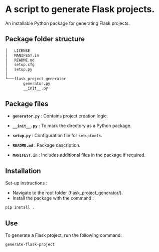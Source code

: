 # A script to generate Flask projects.

An installable Python package for generating Flask projects.

## Package folder structure

```bash
│   LICENSE
│   MANIFEST.in
│   README.md
│   setup.cfg
│   setup.py
│
└───flask_project_generator
        generator.py
        __init__.py
```

## Package files

- **`generator.py`** : Contains project creation logic.

- **`__init__.py`** : To mark the directory as a Python package.

- **`setup.py`** : Configuration file for `setuptools`.

- **`README.md`** : Package description.

- **`MANIFEST.in`** : Includes additional files in the package if required.

## Installation

Set-up instructions :

- Navigate to the root folder (flask_project_generator/).
- Install the package with the command : 

```bash
pip install .
```

## Use

To generate a Flask project, run the following command:

```bash
generate-flask-project
```